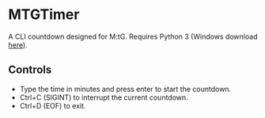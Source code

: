 # MTGTimer
A CLI countdown designed for M:tG.
Requires Python 3 (Windows download [here](https://www.python.org/downloads/windows/)).

## Controls
- Type the time in minutes and press enter to start the countdown.
- Ctrl+C (SIGINT) to interrupt the current countdown.
- Ctrl+D (EOF) to exit.

